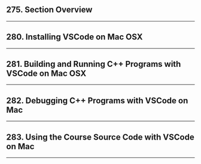 ## 275. Section Overview

***

## 280. Installing VSCode on Mac OSX

***

## 281. Building and Running C++ Programs with VSCode on Mac OSX

***

## 282. Debugging C++ Programs with VSCode on Mac

***

## 283. Using the Course Source Code with VSCode on Mac

***

##
